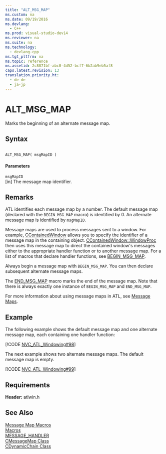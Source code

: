 ```yaml
---
title: "ALT_MSG_MAP"
ms.custom: na
ms.date: 09/19/2016
ms.devlang: 
  - C++
ms.prod: visual-studio-dev14
ms.reviewer: na
ms.suite: na
ms.technology: 
  - devlang-cpp
ms.tgt_pltfrm: na
ms.topic: reference
ms.assetid: 2c8871bf-abc0-4d52-bcf7-6b2ab9eb5af8
caps.latest.revision: 13
translation.priority.ht: 
  - de-de
  - ja-jp
---
```

# ALT_MSG_MAP
Marks the beginning of an alternate message map.  
  
## Syntax  
  
```  
  
ALT_MSG_MAP( msgMapID )  
```  
  
#### Parameters  
 `msgMapID`  
 [in] The message map identifier.  
  
## Remarks  
 ATL identifies each message map by a number. The default message map (declared with the `BEGIN_MSG_MAP` macro) is identified by 0. An alternate message map is identified by `msgMapID`.  
  
 Message maps are used to process messages sent to a window. For example, [CContainedWindow](../vs140/CContainedWindowT-Class.md) allows you to specify the identifier of a message map in the containing object. [CContainedWindow::WindowProc](../vs140/CContainedWindowT--WindowProc.md) then uses this message map to direct the contained window's messages either to the appropriate handler function or to another message map. For a list of macros that declare handler functions, see [BEGIN_MSG_MAP](../vs140/BEGIN_MSG_MAP.md).  
  
 Always begin a message map with `BEGIN_MSG_MAP`. You can then declare subsequent alternate message maps.  
  
 The [END_MSG_MAP](../vs140/END_MSG_MAP.md) macro marks the end of the message map. Note that there is always exactly one instance of `BEGIN_MSG_MAP` and `END_MSG_MAP`.  
  
 For more information about using message maps in ATL, see [Message Maps](../vs140/Message-Maps--ATL-.md).  
  
## Example  
 The following example shows the default message map and one alternate message map, each containing one handler function:  
  
 [!CODE [NVC_ATL_Windowing#98](../CodeSnippet/VS_Snippets_Cpp/NVC_ATL_Windowing#98)]  
  
 The next example shows two alternate message maps. The default message map is empty.  
  
 [!CODE [NVC_ATL_Windowing#99](../CodeSnippet/VS_Snippets_Cpp/NVC_ATL_Windowing#99)]  
  
## Requirements  
 **Header:** atlwin.h  
  
## See Also  
 [Message Map Macros](../vs140/Message-Map-Macros--ATL-.md)   
 [Macros](../vs140/ATL-Macros.md)   
 [MESSAGE_HANDLER](../vs140/MESSAGE_HANDLER.md)   
 [CMessageMap Class](../vs140/CMessageMap-Class.md)   
 [CDynamicChain Class](../vs140/CDynamicChain-Class.md)